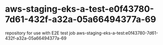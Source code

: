 # aws-staging-eks-a-test-e0f43780-7d61-432f-a32a-05a66494377a-69
repository for use with E2E test job aws-staging-eks-a-test:e0f43780-7d61-432f-a32a-05a66494377a-69
